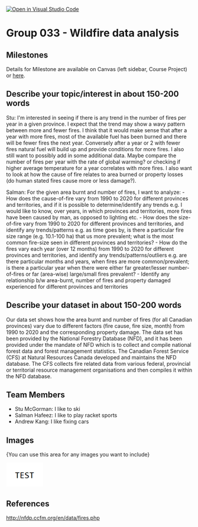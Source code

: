 [![Open in Visual Studio Code](https://classroom.github.com/assets/open-in-vscode-f059dc9a6f8d3a56e377f745f24479a46679e63a5d9fe6f495e02850cd0d8118.svg)](https://classroom.github.com/online_ide?assignment_repo_id=5831590&assignment_repo_type=AssignmentRepo)
# Group 033 - Wildfire data analysis

## Milestones

Details for Milestone are available on Canvas (left sidebar, Course Project) or [here](https://firas.moosvi.com/courses/2021_WT1/data301/project/milestone02.html).

## Describe your topic/interest in about 150-200 words
Stu:
I'm interested in seeing if there is any trend in the number of fires per year in a given province. I expect that the trend may show a wavy pattern between more and fewer fires. I think that it would make sense that after a year with more fires, most of the available fuel has been burned and there will be fewer fires the next year. Conversely after a year or 2 with fewer fires natural fuel will build up and provide conditions for more fires. I also still want to possibly add in some additional data. Maybe compare the number of fires per year with the rate of global warming? or checking if higher average temperature for a year correlates with more fires. I also want to look at how the cause of fire relates to area burned or property losses (do human stated fires cause more or less damage?).

Salman: For the given area burnt and number of fires, I want to analyze:
    - How does the cause-of-fire vary from 1990 to 2020 for different provinces and territories, and if it is possible to determine/identify any trends e.g. I would like to know, over years, in which provinces and territories, more fires have been caused by man, as opposed to lighting etc.
    - How does the size-of-fire vary from 1990 to 2020 for different provinces and territories, and identify any trends/patterns e.g. as time goes by, is there a particular fire size range (e.g. 10.1-100 ha) that us more prevalent; what is the most common fire-size seen in different provinces and territories?
    - How do the fires vary each year (over 12 months) from 1990 to 2020 for different provinces and territories, and identify any trends/patterns/outliers e.g. are there particular months and years, when fires are more common/prevalent; is there a particular year when there were either far greater/lesser number-of-fires or far (area-wise) large/small fires prevalent?
    - Identify any relationship b/w area-burnt, number of fires and property damaged experienced for different provinces and territories


## Describe your dataset in about 150-200 words

Our data set shows how the area burnt and number of fires (for all Canadian provinces) vary due to different factors (fire cause, fire size, month)  from 1990 to 2020 and the corresponding property damage. The data set has been provided by the National Forestry Database (NFD), and it has been provided under the mandate of NFD which is to collect and compile national forest data and forest management statistics. The Canadian Forest Service (CFS) at Natural Resources Canada developed and maintains the NFD database. The CFS collects fire related data from various federal, provincial or territorial resource management organisations and then compiles it within the NFD database.

## Team Members

- Stu McGorman: I like to ski
- Salman Hafeez: I like to play racket sports
- Andrew Kang: I like fixing cars

## Images

{You can use this area for any images you want to include}

<img src ="images/test.png" width="100px">

## References

http://nfdp.ccfm.org/en/data/fires.php



